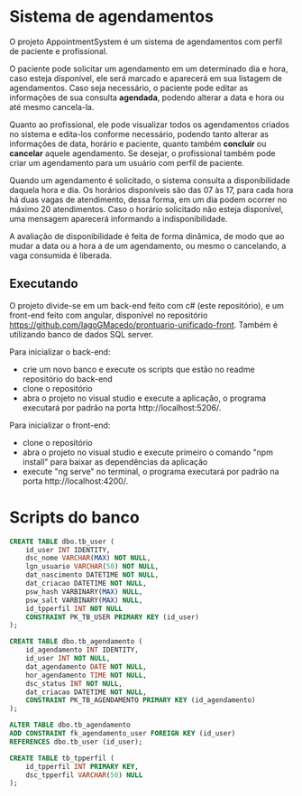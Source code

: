 # Sistema de agendamentos

O projeto AppointmentSystem é um sistema de agendamentos com perfil de paciente e profissional. 

O paciente pode solicitar um agendamento em um determinado dia e hora, caso esteja disponível, ele será marcado e aparecerá em sua listagem de agendamentos. Caso seja necessário, o paciente pode editar as informações de sua consulta  **agendada**, podendo alterar a data e hora  ou até mesmo cancela-la.

Quanto ao profissional, ele pode visualizar todos os agendamentos criados no sistema e edita-los conforme necessário, podendo tanto alterar as informações de data, horário e paciente, quanto também **concluir** ou **cancelar** aquele agendamento. Se desejar, o profissional também pode criar um agendamento para um usuário com perfil de paciente.

Quando um agendamento é solicitado, o sistema consulta a disponibilidade daquela hora e dia. Os horários disponíveis são das 07 às 17, para cada hora há duas vagas de atendimento, dessa forma, em um dia podem ocorrer no máximo 20 atendimentos. Caso o horário solicitado não esteja disponível, uma mensagem aparecerá informando a indisponibilidade.

A avaliação de disponibilidade é feita de forma dinâmica, de modo que ao mudar a data ou a hora a de um agendamento, ou mesmo o cancelando, a vaga consumida é liberada.

## Executando
O projeto divide-se em um back-end feito com c# (este repositório), e um front-end feito com angular, disponível no repositório https://github.com/IagoGMacedo/prontuario-unificado-front. Também é utilizando banco de dados SQL server.

Para inicializar o back-end:
- crie um novo banco e execute os scripts que estão no readme repositório do back-end
- clone o repositório 
- abra o projeto no visual studio e execute a aplicação, o programa executará por padrão na porta http://localhost:5206/.

Para inicializar o front-end:
- clone o repositório
- abra o projeto no visual studio e execute primeiro o comando "npm install" para baixar as dependências da aplicação
- execute "ng serve" no terminal, o programa executará por padrão na porta http://localhost:4200/.

# Scripts do banco

```sql
CREATE TABLE dbo.tb_user (
    id_user INT IDENTITY,
    dsc_nome VARCHAR(MAX) NOT NULL,
	lgn_usuario VARCHAR(50) NOT NULL,
    dat_nascimento DATETIME NOT NULL,
    dat_criacao DATETIME NOT NULL,
	psw_hash VARBINARY(MAX) NULL,
	psw_salt VARBINARY(MAX) NULL,
	id_tpperfil INT NOT NULL
    CONSTRAINT PK_TB_USER PRIMARY KEY (id_user)
);

CREATE TABLE dbo.tb_agendamento (
    id_agendamento INT IDENTITY,
    id_user INT NOT NULL,
    dat_agendamento DATE NOT NULL,
    hor_agendamento TIME NOT NULL,
    dsc_status INT NOT NULL,
    dat_criacao DATETIME NOT NULL,
    CONSTRAINT PK_TB_AGENDAMENTO PRIMARY KEY (id_agendamento)
);

ALTER TABLE dbo.tb_agendamento
ADD CONSTRAINT fk_agendamento_user FOREIGN KEY (id_user)
REFERENCES dbo.tb_user (id_user);

CREATE TABLE tb_tpperfil (
    id_tpperfil INT PRIMARY KEY,
    dsc_tpperfil VARCHAR(50) NULL
);


 


 
